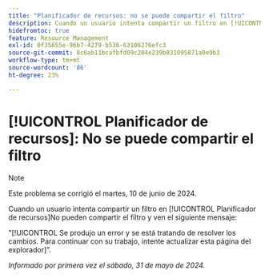 ```yaml
---
title: "Planificador de recursos: no se puede compartir el filtro"
description: Cuando un usuario intenta compartir un filtro en [!UICONTROL Planificador de recursos]No pueden compartir el filtro y ven un mensaje de error.
hidefromtoc: true
feature: Resource Management
exl-id: 0f35655e-96b7-4279-b536-63106276efc3
source-git-commit: 8c6ab11bcafbfd09c204e239b831095871a0e9b3
workflow-type: tm+mt
source-wordcount: '86'
ht-degree: 23%

---
```


# [!UICONTROL Planificador de recursos]: No se puede compartir el filtro

>[!NOTE]
>
>Este problema se corrigió el martes, 10 de junio de 2024.

Cuando un usuario intenta compartir un filtro en [!UICONTROL Planificador de recursos]No pueden compartir el filtro y ven el siguiente mensaje:

&quot;[!UICONTROL Se produjo un error y se está tratando de resolver los cambios. Para continuar con su trabajo, intente actualizar esta página del explorador]”.

_Informado por primera vez el sábado, 31 de mayo de 2024._
